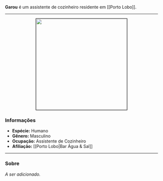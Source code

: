 **Garou** é um assistente de cozinheiro residente em [[Porto Lobo]].

---

<div style="text-align: center;">
<img src="https://i.imgur.com/rBO98Hk.png" width="300" height="300" style="border: 1px solid black;">
</div>

### Informações

- **Espécie:** Humano
- **Gênero:** Masculino
- **Ocupação:** Assistente de Cozinheiro
- **Afiliação:** [[Porto Lobo|Bar Água & Sal]]

---

### Sobre

*A ser adicionado.*